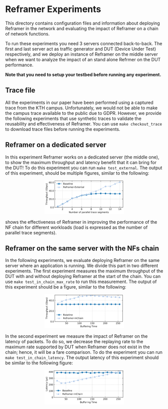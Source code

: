 # Reframer Experiments
This directory contains configuration files and information about deploying Reframer in the network and evaluating the impact of Reframer on a chain of network functions.

To run these experiments you need 3 servers connected back-to-back. The first and last server act as traffic generator and DUT (Device Under Test) respectively, and we deploy an instance of Reframer on the middle server when we want to analyze the impact of an stand alone Refrmer on the DUT performance. 

**Note that you need to setup your testbed before running any experiment.**

## Trace file
All the experiments in our paper have been performed using a captured trace from the KTH campus. Unfortunately, we would not be able to make the campus trace available to the public due to GDPR. However, we provide the following experiments that use synthetic traces to validate the reusability and effectiveness of Reframer. You can use `make checkout_trace` to download trace files before running the experiments.

## Reframer on a dedicated server
In this experiment Reframer works on a dedicated server (the middle one), to show the maximum throughput and latency benefit that it can bring for the DUT! To do this experiment you can run `make test_external`. The output of this experiment, should be multiple figures, similar to the following:

<p align="center">
<img src="figures/external_throughput.png" width="50%">
</p>

shows the effectiveness of Reframer in improving the performance of the NF chain for different workloads (load is expressed as the number of parallel trace segments).

## Reframer on the same server with the NFs chain

In the following experiments, we evaluate deploying Reframer on the same server where an application is running.
We divide this part in two different experiments. The first experiment measures the maximum throughput of the DUT with and without deploying Reframer at the start of the chain. You can use `make test_in_chain_max_rate` to run this measurement. The output of this experiment should be a figure, similar to the following:

<p align="center">
<img src="figures/InChain_Throughput.png" width="50%">
</p>

In the second experiment we measure the impact of Reframer on the latency of packets. To do so, we decrease the replaying rate to the maximum rate supported by DUT when Reframer does not exist in the chain; hence, it will be a fare comparison. To do the experiment you can run `make test_in_chain_latency`. The output latency of this experiment should be similar to the following figure:

<p align="center">
<img src="figures/InChain_Latency.png" width="50%">
</p>
